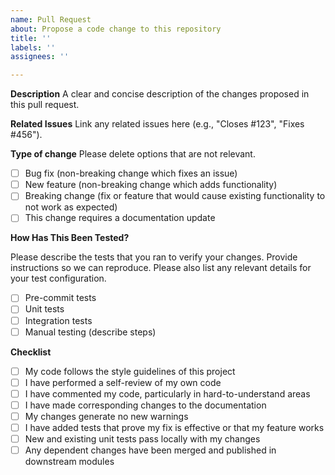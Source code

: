 ```yaml
---
name: Pull Request
about: Propose a code change to this repository
title: ''
labels: ''
assignees: ''

---
```


**Description**
A clear and concise description of the changes proposed in this pull request.

**Related Issues**
Link any related issues here (e.g., "Closes #123", "Fixes #456").

**Type of change**
Please delete options that are not relevant.

- [ ] Bug fix (non-breaking change which fixes an issue)
- [ ] New feature (non-breaking change which adds functionality)
- [ ] Breaking change (fix or feature that would cause existing functionality to not work as expected)
- [ ] This change requires a documentation update

**How Has This Been Tested?**

Please describe the tests that you ran to verify your changes. Provide instructions so we can reproduce. Please also list any relevant details for your test configuration.

- [ ] Pre-commit tests
- [ ] Unit tests
- [ ] Integration tests
- [ ] Manual testing (describe steps)

**Checklist**
- [ ] My code follows the style guidelines of this project
- [ ] I have performed a self-review of my own code
- [ ] I have commented my code, particularly in hard-to-understand areas
- [ ] I have made corresponding changes to the documentation
- [ ] My changes generate no new warnings
- [ ] I have added tests that prove my fix is effective or that my feature works
- [ ] New and existing unit tests pass locally with my changes
- [ ] Any dependent changes have been merged and published in downstream modules
